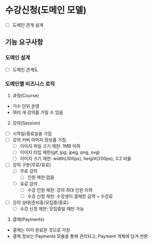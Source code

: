 # 수강신청(도메인 모델)

- [ ] 도메인 관계 설계

## 기능 요구사항

### 도메인 설계

- [ ] 도메인 관계도

### 도메인별 비즈니스 로직

1. 과정(Course)

- 기수 단위 운영
- 여러 개 강의를 가질 수 있음

2. 강의(Session)

- [ ] 시작일/종료일을 가짐
- [ ] 강의 커버 이미지 정보를 가짐
    - [ ] 이미지 파일 크기 제한: 1MB 이하
    - [ ] 이미지 타입 제한(gif, jpg, jpeg, png, svg)
    - [ ] 이미지 크기 제한: width(300px), height(200px), 3:2 비율
- [ ] 강의 구분(무료/유료)
    - [ ] 무료 강의
        - [ ] 인원 제한 없음
    - [ ] 유료 강의
        - [ ] 수강 인원 제한: 강의 최대 인원 이하
        - [ ] 수강 신청 제한: 수강생이 결제한 금액 = 수강료
- [ ] 강의 상태(준비중/모집중/종료)
    - [ ] 수강 신청 제한: 모집중일 때만 가능

3. 결제(Payments)

- 결제는 이미 완료한 것으로 가정
- 결제 정보는 Payments 모듈을 통해 관리되고, Payment 객체에 담겨 반환